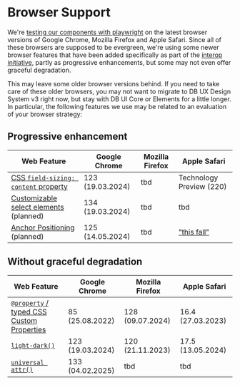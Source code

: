 # Browser Support

We're [testing our components with playwright](../../foundations/test-table) on the latest browser versions of Google Chrome, Mozilla Firefox and Apple Safari. Since all of these browsers are supposed to be evergreen, we're using some newer browser features that have been added specifically as part of the [interop initiative](https://web.dev/blog/interop-2025), partly as progressive enhancements, but some may not even offer graceful degradation.

This may leave some older browser versions behind. If you need to take care of these older browsers, you may not want to migrate to DB UX Design System v3 right now, but stay with DB UI Core or Elements for a little longer. In particular, the following features we use may be related to an evaluation of your browser strategy:

## Progressive enhancement

| Web Feature                                                                                         | Google Chrome    | Mozilla Firefox | Apple Safari                                                                                                         |
| --------------------------------------------------------------------------------------------------- | ---------------- | --------------- | -------------------------------------------------------------------------------------------------------------------- |
| [CSS `field-sizing: content` property](https://caniuse.com/mdn-css_properties_field-sizing_content) | 123 (19.03.2024) | tbd             | Technology Preview (220)                                                                                             |
| [Customizable select elements](https://caniuse.com/selectlist) (planned)                            | 134 (19.03.2024) | tbd             | tbd                                                                                                                  |
| [Anchor Positioning](https://caniuse.com/css-anchor-positioning) (planned)                          | 125 (14.05.2024) | tbd             | ["this fall"](https://webkit.org/blog/16993/news-from-wwdc25-web-technology-coming-this-fall-in-safari-26-beta/#css) |

## Without graceful degradation

| Web Feature                                                                                             | Google Chrome    | Mozilla Firefox  | Apple Safari      |
| ------------------------------------------------------------------------------------------------------- | ---------------- | ---------------- | ----------------- |
| [`@property` / typed CSS Custom Properties](https://developer.mozilla.org/en-US/docs/Web/CSS/@property) | 85 (25.08.2022)  | 128 (09.07.2024) | 16.4 (27.03.2023) |
| [`light-dark()`](https://developer.mozilla.org/en-US/docs/Web/CSS/color_value/light-dark)               | 123 (19.03.2024) | 120 (21.11.2023) | 17.5 (13.05.2024) |
| [`universal attr()`](https://developer.mozilla.org/en-US/docs/Web/CSS/attr)                             | 133 (04.02.2025) | tbd              | tbd               |
